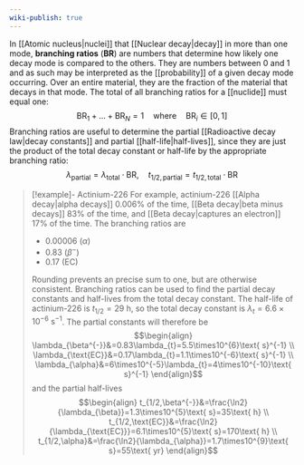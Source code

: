```yaml
---
wiki-publish: true
---
```

In [[Atomic nucleus|nuclei]] that [[Nuclear decay|decay]] in more than one mode, **branching ratios** (**BR**) are numbers that determine how likely one decay mode is compared to the others. They are numbers between 0 and 1 and as such may be interpreted as the [[probability]] of a given decay mode occurring. Over an entire material, they are the fraction of the material that decays in that mode. The total of all branching ratios for a [[nuclide]] must equal one:
$$\text{BR}_{1}+\ldots+\text{BR}_{N}=1\quad\text{where}\quad\text{BR}_{i}\in[0,1]$$
Branching ratios are useful to determine the partial [[Radioactive decay law|decay constants]] and partial [[half-life|half-lives]], since they are just the product of the total decay constant or half-life by the appropriate branching ratio:
$$\lambda _\text{partial}=\lambda _\text{total}\cdot\text{BR},\quad t_{1/2,\text{partial}}=t_{1/2,\text{total}}\cdot\text{BR}$$

> [!example]- Actinium-226
>For example, actinium-226 [[Alpha decay|alpha decays]] 0.006% of the time, [[Beta decay|beta minus decays]] 83% of the time, and [[Beta decay|captures an electron]] 17% of the time. The branching ratios are
> - 0.00006 ($\alpha$)
> - 0.83 ($\beta^{-}$)
> - 0.17 (EC)
> 
> Rounding prevents an precise sum to one, but are otherwise consistent. Branching ratios can be used to find the partial decay constants and half-lives from the total decay constant. The half-life of actinium-226 is $t_{1/2}=29\text{ h}$, so the total decay constant is $\lambda_{t}=6.6\times10^{-6}\text{ s}^{-1}$. The partial constants will therefore be
> $$\begin{align}
> \lambda_{\beta^{-}}&=0.83\lambda_{t}=5.5\times10^{6}\text{ s}^{-1} \\
> \lambda_{\text{EC}}&=0.17\lambda_{t}=1.1\times10^{-6}\text{ s}^{-1} \\
> \lambda_{\alpha}&=6\times10^{-5}\lambda_{t}=4\times10^{-10}\text{ s}^{-1}
> \end{align}$$
> and the partial half-lives
> $$\begin{align}
> t_{1/2,\beta^{-}}&=\frac{\ln2}{\lambda_{\beta}}=1.3\times10^{5}\text{ s}=35\text{ h} \\
> t_{1/2,\text{EC}}&=\frac{\ln2}{\lambda_{\text{EC}}}=6.1\times10^{5}\text{ s}=170\text{ h} \\
> t_{1/2,\alpha}&=\frac{\ln2}{\lambda_{\alpha}}=1.7\times10^{9}\text{ s}=55\text{ yr}
> \end{align}$$
